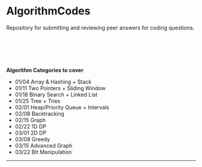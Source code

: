 # AlgorithmCodes
Repository for submitting and reviewing peer answers for coding questions.

<br>
<br>
<br>
<br>

<b> Algorithm Categories to cover </b>

- 01/04 Array & Hashing + Stack
- 01/11 Two Pointers + Sliding Window
- 01/18 Binary Search + Linked List
- 01/25 Tree + Tries
- 02/01 Heap/Priority Queue + Intervals
- 02/08 Backtracking
- 02/15 Graph
- 02/22 1D DP
- 03/01 2D DP
- 03/08 Greedy
- 03/15 Advanced Graph
- 03/22 BIt Manipulation
--------
